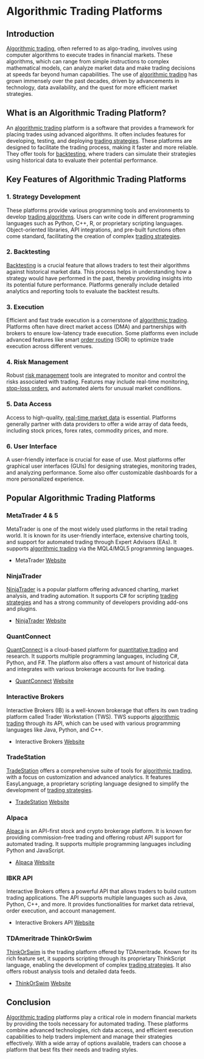 # Algorithmic Trading Platforms

## Introduction
[Algorithmic trading](../a/algorithmic_trading.md), often referred to as algo-trading, involves using computer algorithms to execute trades in financial markets. These algorithms, which can range from simple instructions to complex mathematical models, can analyze market data and make trading decisions at speeds far beyond human capabilities. The use of [algorithmic trading](../a/algorithmic_trading.md) has grown immensely over the past decades, driven by advancements in technology, data availability, and the quest for more efficient market strategies.

## What is an Algorithmic Trading Platform?
An [algorithmic trading](../a/algorithmic_trading.md) platform is a software that provides a framework for placing trades using advanced algorithms. It often includes features for developing, testing, and deploying [trading strategies](../t/trading_strategies.md). These platforms are designed to facilitate the trading process, making it faster and more reliable. They offer tools for [backtesting](../b/backtesting.md), where traders can simulate their strategies using historical data to evaluate their potential performance.

## Key Features of Algorithmic Trading Platforms

### 1. Strategy Development
These platforms provide various programming tools and environments to develop [trading algorithms](../t/trading_algorithms.md). Users can write code in different programming languages such as Python, C++, R, or proprietary scripting languages. Object-oriented libraries, API integrations, and pre-built functions often come standard, facilitating the creation of complex [trading strategies](../t/trading_strategies.md).

### 2. Backtesting
[Backtesting](../b/backtesting.md) is a crucial feature that allows traders to test their algorithms against historical market data. This process helps in understanding how a strategy would have performed in the past, thereby providing insights into its potential future performance. Platforms generally include detailed analytics and reporting tools to evaluate the backtest results.

### 3. Execution
Efficient and fast trade execution is a cornerstone of [algorithmic trading](../a/algorithmic_trading.md). Platforms often have direct market access (DMA) and partnerships with brokers to ensure low-latency trade execution. Some platforms even include advanced features like smart [order routing](../o/order_routing.md) (SOR) to optimize trade execution across different venues.

### 4. Risk Management
Robust [risk management](../r/risk_management.md) tools are integrated to monitor and control the risks associated with trading. Features may include real-time monitoring, [stop-loss orders](../s/stop-loss_orders.md), and automated alerts for unusual market conditions.

### 5. Data Access
Access to high-quality, [real-time market data](../r/real-time_market_data.md) is essential. Platforms generally partner with data providers to offer a wide array of data feeds, including stock prices, forex rates, commodity prices, and more.

### 6. User Interface
A user-friendly interface is crucial for ease of use. Most platforms offer graphical user interfaces (GUIs) for designing strategies, monitoring trades, and analyzing performance. Some also offer customizable dashboards for a more personalized experience.

## Popular Algorithmic Trading Platforms

### MetaTrader 4 & 5
MetaTrader is one of the most widely used platforms in the retail trading world. It is known for its user-friendly interface, extensive charting tools, and support for automated trading through Expert Advisors (EAs). It supports [algorithmic trading](../a/algorithmic_trading.md) via the MQL4/MQL5 programming languages.

- MetaTrader [Website](https://www.metatrader4.com/en)

### NinjaTrader
[NinjaTrader](../n/ninjatrader.md) is a popular platform offering advanced charting, market analysis, and trading automation. It supports C# for scripting [trading strategies](../t/trading_strategies.md) and has a strong community of developers providing add-ons and plugins.

- [NinjaTrader](../n/ninjatrader.md) [Website](https://www.ninjatrader.com/)

### QuantConnect
[QuantConnect](../q/quantconnect.md) is a cloud-based platform for [quantitative trading](../q/quantitative_trading.md) and research. It supports multiple programming languages, including C#, Python, and F#. The platform also offers a vast amount of historical data and integrates with various brokerage accounts for live trading.

- [QuantConnect](../q/quantconnect.md) [Website](https://www.quantconnect.com/)

### Interactive Brokers
Interactive Brokers (IB) is a well-known brokerage that offers its own trading platform called Trader Workstation (TWS). TWS supports [algorithmic trading](../a/algorithmic_trading.md) through its API, which can be used with various programming languages like Java, Python, and C++.

- Interactive Brokers [Website](https://www.interactivebrokers.com/)

### TradeStation
[TradeStation](../t/tradestation.md) offers a comprehensive suite of tools for [algorithmic trading](../a/algorithmic_trading.md), with a focus on customization and advanced analytics. It features EasyLanguage, a proprietary scripting language designed to simplify the development of [trading strategies](../t/trading_strategies.md).

- [TradeStation](../t/tradestation.md) [Website](https://www.tradestation.com/)

### Alpaca
[Alpaca](../a/alpaca.md) is an API-first stock and crypto brokerage platform. It is known for providing commission-free trading and offering robust API support for automated trading. It supports multiple programming languages including Python and JavaScript.

- [Alpaca](../a/alpaca.md) [Website](https://alpaca.markets/)

### IBKR API
Interactive Brokers offers a powerful API that allows traders to build custom trading applications. The API supports multiple languages such as Java, Python, C++, and more. It provides functionalities for market data retrieval, order execution, and account management.

- Interactive Brokers API [Website](https://www.interactivebrokers.com/en/software/api/api.htm)

### TDAmeritrade ThinkOrSwim
[ThinkOrSwim](../t/thinkorswim.md) is the trading platform offered by TDAmeritrade. Known for its rich feature set, it supports scripting through its proprietary ThinkScript language, enabling the development of complex [trading strategies](../t/trading_strategies.md). It also offers robust analysis tools and detailed data feeds.

- [ThinkOrSwim](../t/thinkorswim.md) [Website](https://www.tdameritrade.com/tools-and-platforms/thinkorswim.page)

## Conclusion
[Algorithmic trading](../a/algorithmic_trading.md) platforms play a critical role in modern financial markets by providing the tools necessary for automated trading. These platforms combine advanced technologies, rich data access, and efficient execution capabilities to help traders implement and manage their strategies effectively. With a wide array of options available, traders can choose a platform that best fits their needs and trading styles.
